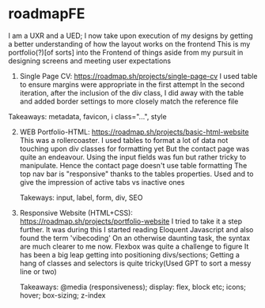 # roadmapFE
I am a UXR and a UED; I now take upon execution of my designs by getting a better understanding of how the layout works on the frontend
This is my portfolio(?)[of sorts] into the Frontend of things aside from my pursuit in designing screens and meeting user expectations

1. Single Page CV: https://roadmap.sh/projects/single-page-cv
  I used table to ensure margins were appropriate in the first attempt
  In the second iteration, after the inclusion of the div class, I did away with the table and added border settings to more closely match the reference file

  Takeaways: metadata, favicon, i class="...", style

2. WEB Portfolio-HTML: https://roadmap.sh/projects/basic-html-website
   This was a rollercoaster. I used tables to format a lot of data not touching upon div classes for formatting yet
   But the contact page was quite an endeavour. Using the input fields was fun but rather tricky to manipulate. Hence the contact page doesn't use table formatting
   The top nav bar is "responsive" thanks to the tables properties. Used <th> and <td> to give the impression of active tabs vs inactive ones
   
   Takeways: input, label, form, div, SEO

4. Responsive Website (HTML+CSS): https://roadmap.sh/projects/portfolio-website
   I tried to take it a step further. It was during this I started reading Eloquent Javascript and also found the term 'vibecoding'
   On an otherwise daunting task, the syntax are much clearer to me now. Flexbox was quite a challenge to figure
   It has been a big leap getting into positioning divs/sections; Getting a hang of classes and selectors is quite tricky(Used GPT to sort a messy line or two)

   Takeaways: @media (responsiveness); display: flex, block etc; icons; hover; box-sizing; z-index
